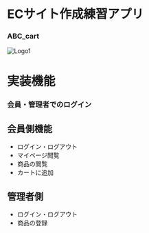 # ECサイト作成練習アプリ
### ABC_cart
![Logo1](https://user-images.githubusercontent.com/106650955/179213132-f948cf60-4763-4c4f-831f-42e69a3d0a59.png)

# 実装機能
### 会員・管理者でのログイン

## 会員側機能
* ログイン・ログアウト
* マイページ閲覧
* 商品の閲覧
* カートに追加

## 管理者側
* ログイン・ログアウト
* 商品の登録
